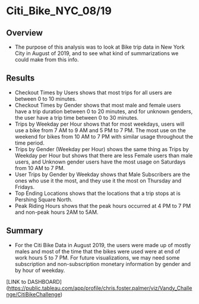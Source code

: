 # Citi_Bike_NYC_08/19

## Overview

- The purpose of this analysis was to look at Bike trip data in New York City in August of 2019, and to see what kind of summarizations we could make from this info.

## Results

- Checkout Times by Users shows that most trips for all users are between 0 to 10 minutes.
- Checkout Times by Gender shows that most male and female users have a trip duration between 0 to 20 minutes, and for unknown genders, the user have a trip time between 0 to 30 minutes.
- Trips by Weekday per Hour shows that for most weekdays, users will use a bike from 7 AM to 9 AM and 5 PM to 7 PM. The most use on the weekend for bikes from 10 AM to 7 PM with similar usage throughout the time period.
- Trips by Gender (Weekday per Hour) shows the same thing as Trips by Weekday per Hour but shows that there are less Female users than male users, and Unknown gender users have the most usage on Saturdays from 10 AM to 7 PM.
- User Trips by Gender by Weekday shows that Male Subscribers are the ones who use it the most, and they use it the most on Thursday and Fridays.
- Top Ending Locations shows that the locations that a trip stops at is Pershing Square North.
- Peak Riding Hours shows that the peak hours occurred at 4 PM to 7 PM and non-peak hours 2AM to 5AM.

## Summary

- For the Citi Bike Data in August 2019, the users were made up of mostly males and most of the time that the bikes were used were at end of work hours 5 to 7 PM. For future visualizations, we may need some subscription and non-subscription monetary information by gender and by hour of weekday.


[LINK to DASHBOARD]
(https://public.tableau.com/app/profile/chris.foster.palmer/viz/Vandy_Challenge/CitiBikeChallenge)


